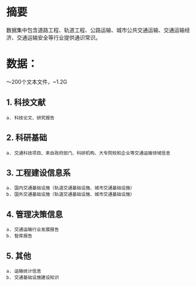# 摘要
数据集中包含道路工程、轨道工程、公路运输、城市公共交通运输、交通运输经济、交通运输安全等行业提供通识常识。


# 数据：
～200个文本文件，~1.2G

## 1. 科技文献
    a. 科技论文、研究报告  
## 2. 科研基础
    a. 交通科技项目、来自政府部门、科研机构、大专院校和企业等交通运输领域信息  
## 3. 工程建设信息系
    a. 国内交通基础设施（轨道交通基础设施、城市交通基础设施）  
    b. 国外交通基础设施（轨道交通基础设施、城市交通基础设施）  
## 4. 管理决策信息
    a. 交通运输行业发展报告    
    b. 智库报告  
## 5. 其他
    a. 运输统计信息  
    b. 交通基础设施建设知识  